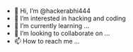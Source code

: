 - 👋 Hi, I’m @hackerabhi444
- 👀 I’m interested in hacking and coding
- 🌱 I’m currently learning ...
- 💞️ I’m looking to collaborate on ...
- 📫 How to reach me ...

<!---
hackerabhi444/hackerabhi444 is a ✨ special ✨ repository because its `README.md` (this file) appears on your GitHub profile.
You can click the Preview link to take a look at your changes.
--->
